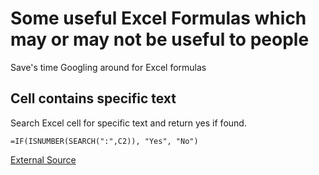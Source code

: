 # Some useful Excel Formulas which may or may not be useful to people

Save's time Googling around for Excel formulas

## Cell contains specific text

Search Excel cell for specific text and return yes if found.

```excel
=IF(ISNUMBER(SEARCH(":",C2)), "Yes", "No")
```

[External Source](https://exceljet.net/formula/cell-contains-specific-text)


